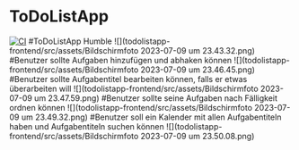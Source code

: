 # ToDoListApp
[![CI](https://github.com/KurtogluSinem/ToDoListApp/actions/workflows/tests.yml/badge.svg?event=push)](https://github.com/KurtogluSinem/ToDoListApp/actions/workflows/tests.yml)
#ToDoListApp Humble
![](todolistapp-frontend/src/assets/Bildschirmfoto 2023-07-09 um 23.43.32.png)
#Benutzer sollte Aufgaben hinzufügen und abhaken können
![](todolistapp-frontend/src/assets/Bildschirmfoto 2023-07-09 um 23.46.45.png)
#Benutzer sollte Aufgabentitel bearbeiten können, falls er etwas überarbeiten will
![](todolistapp-frontend/src/assets/Bildschirmfoto 2023-07-09 um 23.47.59.png)
#Benutzer sollte seine Aufgaben nach Fälligkeit ordnen können
![](todolistapp-frontend/src/assets/Bildschirmfoto 2023-07-09 um 23.49.32.png)
#Benutzer soll ein Kalender mit allen Aufgabentiteln haben und Aufgabentiteln suchen können
![](todolistapp-frontend/src/assets/Bildschirmfoto 2023-07-09 um 23.50.08.png)
